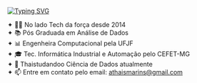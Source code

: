 [![Typing SVG](https://readme-typing-svg.demolab.com?font=Open+Sans&size=19&pause=1000&color=9505E3&center=true&vCenter=true&random=false&width=500&lines=Hello%2C+World!%F0%9F%96%96;Bem-vindo+ao+universo+Thaistudandoo!%F0%9F%8C%8C;Eu+sou+a+Tha%C3%ADs+Marins%E2%9C%A8;Nesse+espa%C3%A7o+documento+meus+estudos;e+projetos+de+ci%C3%AAncia+de+dados.;Fica+pra+ver!+%F0%9F%92%9C)](https://git.io/typing-svg)

✦ 👩‍💻 No lado Tech da força desde 2014 <br>
✦ 📚 Pós Graduada em Análise de Dados <br>
✦ 📊 Engenheira Computacional pela UFJF <br>
✦ 🎓 Tec. Informática Industrial e Automação pelo CEFET-MG <br>
✦ 🌱 Thaistudandoo Ciência de Dados atualmente <br>
✦ 📫 Entre em contato pelo email: athaismarins@gmail.com <br>
